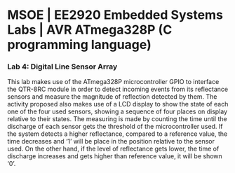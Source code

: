 # MSOE | EE2920 Embedded Systems Labs | AVR ATmega328P (C programming language)

### Lab 4: Digital Line Sensor Array

This lab makes use of the ATmega328P microcontroller GPIO to interface the QTR-8RC module in order to detect incoming events from its reflectance sensors and measure the magnitude of reflection detected by them. The activity proposed also makes use of a LCD display to show the state of each one of the four used sensors, showing a sequence of four places on display relative to their states. The measuring is made by counting the time until the discharge of each sensor gets the threshold of the microcontroller used. If the system detects a higher reflectance, compared to a reference value, the time decreases and ‘1’ will be place in the position relative to the sensor used. On the other hand, if the level of reflectance gets lower, the time of discharge increases and gets higher than reference value, it will be shown ‘0’.